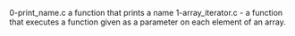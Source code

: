0-print_name.c a function that prints a name
1-array_iterator.c - a function that executes a function given as a parameter on each element of an array.
